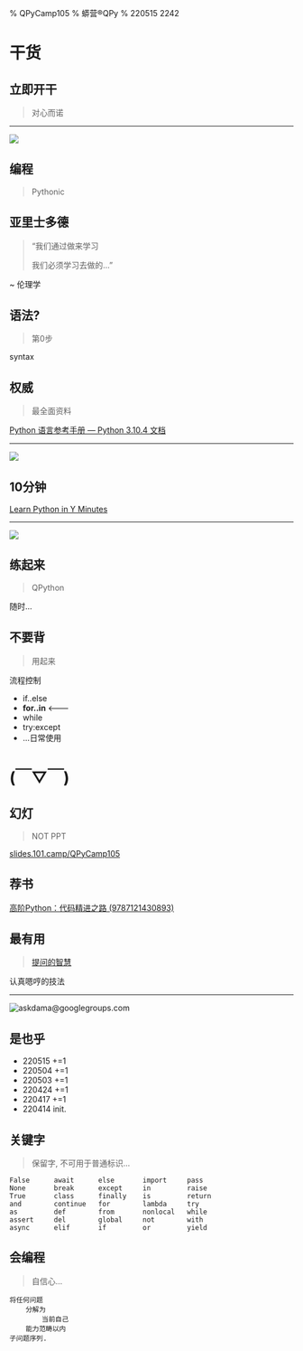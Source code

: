 % QPyCamp105
% 蟒营®QPy
% 220515 2242

# 干货


## 立即开干
> 对心而诺


-------

![](img/190416got-ride-dragon.jpg)

## 编程
> Pythonic

## 亚里士多德
>“我们通过做来学习
> 
> 我们必须学习去做的…”

~ 伦理学

## 语法?
> 第0步

syntax

## 权威
> 最全面资料

[Python 语言参考手册 — Python 3.10.4 文档](https://docs.python.org/zh-cn/3/reference/index.html)


-------

![](https://ipic.zoomquiet.top/2022-04-17-zshot%202022-04-17%2015.42.46.jpg!/fw/640)

## 10分钟
[Learn Python in Y Minutes](https://learnxinyminutes.com/docs/zh-cn/python-cn/)

-------


![](https://ipic.zoomquiet.top/2022-04-17-zshot%202022-04-17%2015.48.16.jpg!/fw/640)

## 练起来
> QPython

随时...

## 不要背
> 用起来

流程控制

- if..else
- **for..in** <---
- while
- try:except
- ...日常使用

# (￣▽￣)


## 幻灯
> NOT PPT

[slides.101.camp/QPyCamp105](http://slides.101.camp/QPyCamp105.html)

## 荐书

[高阶Python：代码精进之路 (9787121430893)](https://j.youzan.com/SbiJBe)

## 最有用
> [提问的智慧](https://github.com/DebugUself/How-To-Ask-Questions-The-Smart-Way/blob/master/README-zh_CN.md)

认真嗯哼的技法


-------

![askdama@googlegroups.com](http://openmindclub.zoomquiet.top/res/KEEP/kcn_ask-dama.jpg?imageView2/2/h/420)

## 是也乎

- 220515 +=1
- 220504 +=1
- 220503 +=1
- 220424 +=1
- 220417 +=1
- 220414 init.

## 关键字
> 保留字, 不可用于普通标识...

```
False      await      else       import     pass
None       break      except     in         raise
True       class      finally    is         return
and        continue   for        lambda     try
as         def        from       nonlocal   while
assert     del        global     not        with
async      elif       if         or         yield
```

## 会编程
> 自信心...

```
将任何问题
    分解为
        当前自己
    能力范畴以内
子问题序列.
```

